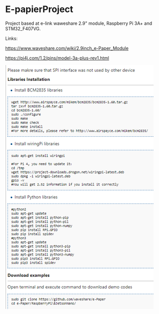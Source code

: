 # E-papierProject
Project based at e-link waweshare 2.9" module, Raspberry Pi 3A+ and STM32_F407VG.

Links:

https://www.waveshare.com/wiki/2.9inch_e-Paper_Module

https://pi4j.com/1.2/pins/model-3a-plus-rev1.html



![How to install](https://github.com/komakow/E-papierProject/blob/master/HowToInstall.PNG)

